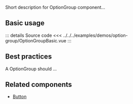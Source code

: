 Short description for OptionGroup component...

## Basic usage

<OptionGroupBasic />

::: details Source code
<<< ../../../examples/demos/option-group/OptionGroupBasic.vue
:::

## Best practices

A OptionGroup should ...

## Related components

- [Button](/components/button/button.doc)
